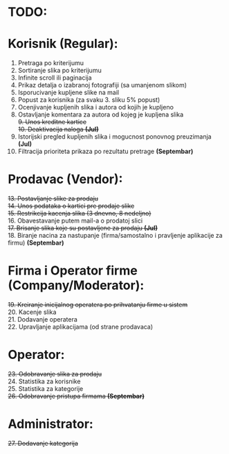 # TODO:


# Korisnik (Regular):
1. Pretraga po kriterijumu  
2. Sortiranje slika po kriterijumu  
3. Infinite scroll ili paginacija  
4. Prikaz detalja o izabranoj fotografiji (sa umanjenom slikom)  
5. Isporucivanje kupljene slike na mail  
6. Popust za korisnika (za svaku 3. sliku 5% popust)  
7. Ocenjivanje kupljenih slika i autora od kojih je kupljeno  
8. Ostavljanje komentara za autora od kojeg je kupljena slika  
~~9. Unos kreditne kartice~~  
~~10. Deaktivacija naloga **(Jul)**~~  
11. Istorijski pregled kupljenih slika i mogucnost ponovnog preuzimanja **(Jul)**  
12. Filtracija prioriteta prikaza po rezultatu pretrage **(Septembar)**  
# Prodavac (Vendor):
~~13. Postavljanje slike za prodaju~~  
~~14. Unos podataka o kartici pre prodaje slike~~  
~~15. Restrikcija kacenja slika (3 dnevno, 8 nedeljno)~~    
16. Obavestavanje putem mail-a o prodatoj slici  
~~17. Brisanje slika koje su postavljene za prodaju **(Jul)**~~    
18. Biranje nacina za nastupanje (firma/samostalno i pravljenje aplikacije za firmu) **(Septembar)**  


# Firma i Operator firme (Company/Moderator):
~~19. Kreiranje inicijalnog operatera po prihvatanju firme u sistem~~    
20. Kacenje slika  
21. Dodavanje operatera  
22. Upravljanje aplikacijama (od strane prodavaca)  

# Operator:
~~23. Odobravanje slika za prodaju~~    
24. Statistika za korisnike  
25. Statistika za kategorije  
~~26. Odobravanje pristupa firmama  **(Septembar)**~~    


# Administrator: 
~~27. Dodavanje kategorija~~  

